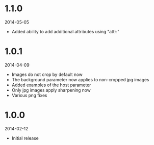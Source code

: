 # 1.1.0

2014-05-05

- Added ability to add additional attributes using "attr:"

# 1.0.1

2014-04-09

- Images do not crop by default now
- The background parameter now applies to non-cropped jpg images
- Added examples of the host parameter
- Only jpg images apply sharpening now
- Various png fixes

# 1.0.0

2014-02-12

- Initial release